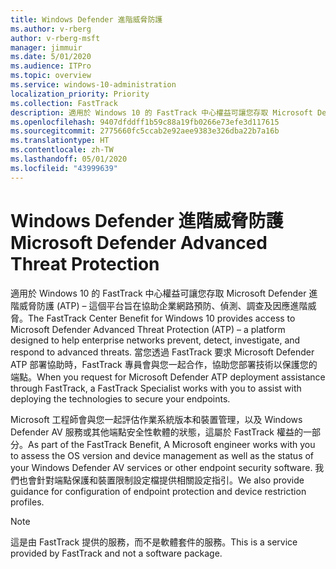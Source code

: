 ```yaml
---
title: Windows Defender 進階威脅防護
ms.author: v-rberg
author: v-rberg-msft
manager: jimmuir
ms.date: 5/01/2020
ms.audience: ITPro
ms.topic: overview
ms.service: windows-10-administration
localization_priority: Priority
ms.collection: FastTrack
description: 適用於 Windows 10 的 FastTrack 中心權益可讓您存取 Microsoft Defender 進階威脅防護 (ATP) – 這是一項新服務，旨在協助企業網路預防、偵測、調查及因應進階威脅。
ms.openlocfilehash: 9407dfddff1b59c88a19fb0266e73efe3d117615
ms.sourcegitcommit: 2775660fc5ccab2e92aee9383e326dba22b7a16b
ms.translationtype: HT
ms.contentlocale: zh-TW
ms.lasthandoff: 05/01/2020
ms.locfileid: "43999639"
---
```

# <a name="microsoft-defender-advanced-threat-protection"></a><span data-ttu-id="b104e-103">Windows Defender 進階威脅防護</span><span class="sxs-lookup"><span data-stu-id="b104e-103">Microsoft Defender Advanced Threat Protection</span></span>

<span data-ttu-id="b104e-104">適用於 Windows 10 的 FastTrack 中心權益可讓您存取 Microsoft Defender 進階威脅防護 (ATP) – 這個平台旨在協助企業網路預防、偵測、調查及因應進階威脅。</span><span class="sxs-lookup"><span data-stu-id="b104e-104">The FastTrack Center Benefit for Windows 10 provides access to Microsoft Defender Advanced Threat Protection (ATP) – a platform designed to help enterprise networks prevent, detect, investigate, and respond to advanced threats.</span></span> <span data-ttu-id="b104e-105">當您透過 FastTrack 要求 Microsoft Defender ATP 部署協助時，FastTrack 專員會與您一起合作，協助您部署技術以保護您的端點。</span><span class="sxs-lookup"><span data-stu-id="b104e-105">When you request for Microsoft Defender ATP deployment assistance through FastTrack, a FastTrack Specialist works with you to assist with deploying the technologies to secure your endpoints.</span></span>

<span data-ttu-id="b104e-106">Microsoft 工程師會與您一起評估作業系統版本和裝置管理，以及 Windows Defender AV 服務或其他端點安全性軟體的狀態，這屬於 FastTrack 權益的一部分。</span><span class="sxs-lookup"><span data-stu-id="b104e-106">As part of the FastTrack Benefit, A Microsoft engineer works with you to assess the OS version and device management as well as the status of your Windows Defender AV services or other endpoint security software.</span></span> <span data-ttu-id="b104e-107">我們也會針對端點保護和裝置限制設定檔提供相關設定指引。</span><span class="sxs-lookup"><span data-stu-id="b104e-107">We also provide guidance for configuration of endpoint protection and device restriction profiles.</span></span>  

> [!NOTE]
> <span data-ttu-id="b104e-108">這是由 FastTrack 提供的服務，而不是軟體套件的服務。</span><span class="sxs-lookup"><span data-stu-id="b104e-108">This is a service provided by FastTrack and not a software package.</span></span> 

